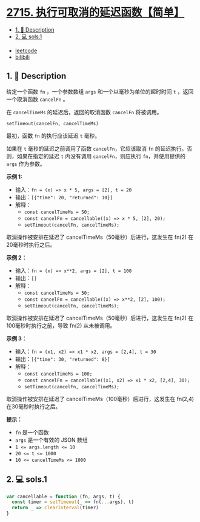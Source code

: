 # [2715. 执行可取消的延迟函数【简单】](https://github.com/Tdahuyou/leetcode/tree/main/2715.%20%E6%89%A7%E8%A1%8C%E5%8F%AF%E5%8F%96%E6%B6%88%E7%9A%84%E5%BB%B6%E8%BF%9F%E5%87%BD%E6%95%B0%E3%80%90%E7%AE%80%E5%8D%95%E3%80%91)

<!-- region:toc -->
- [1. 📝 Description](#1--description-94)
- [2. 💻 sols.1](#2--sols1-38)
<!-- endregion:toc -->
- [leetcode](https://leetcode.cn/problems/timeout-cancellation)
- [bilibili](https://www.bilibili.com/video/BV1DivNejEb1/)

## 1. 📝 Description

给定一个函数 `fn` ，一个参数数组 `args` 和一个以毫秒为单位的超时时间 `t` ，返回一个取消函数 `cancelFn` 。

在 `cancelTimeMs` 的延迟后，返回的取消函数 `cancelFn` 将被调用。

`setTimeout(cancelFn, cancelTimeMs)`

最初，函数 `fn` 的执行应该延迟 `t` 毫秒。

如果在 `t` 毫秒的延迟之前调用了函数 `cancelFn`，它应该取消 `fn` 的延迟执行。否则，如果在指定的延迟 `t` 内没有调用 `cancelFn`，则应执行 `fn`，并使用提供的 `args` 作为参数。

**示例 1:**

- 输入：`fn = (x) => x * 5, args = [2], t = 20`
- 输出：`[{"time": 20, "returned": 10}]`
- 解释：
  - `const cancelTimeMs = 50;`
  - `const cancelFn = cancellable((x) => x * 5, [2], 20);`
  - `setTimeout(cancelFn, cancelTimeMs);`

取消操作被安排在延迟了 cancelTimeMs（50毫秒）后进行，这发生在 fn(2) 在20毫秒时执行之后。

**示例 2：**

- 输入：`fn = (x) => x**2, args = [2], t = 100`
- 输出：`[]`
- 解释：
  - `const cancelTimeMs = 50;`
  - `const cancelFn = cancellable((x) => x**2, [2], 100);`
  - `setTimeout(cancelFn, cancelTimeMs);`

取消操作被安排在延迟了 cancelTimeMs（50毫秒）后进行，这发生在 fn(2) 在100毫秒时执行之前，导致 fn(2) 从未被调用。

**示例 3：**

- 输入：`fn = (x1, x2) => x1 * x2, args = [2,4], t = 30`
- 输出：`[{"time": 30, "returned": 8}]`
- 解释：
  - `const cancelTimeMs = 100;`
  - `const cancelFn = cancellable((x1, x2) => x1 * x2, [2,4], 30);`
  - `setTimeout(cancelFn, cancelTimeMs);`

取消操作被安排在延迟了 cancelTimeMs（100毫秒）后进行，这发生在 fn(2,4) 在30毫秒时执行之后。

**提示：**

- `fn` 是一个函数
- `args` 是一个有效的 JSON 数组
- `1 <= args.length <= 10`
- `20 <= t <= 1000`
- `10 <= cancelTimeMs <= 1000`

## 2. 💻 sols.1

```javascript
var cancellable = function (fn, args, t) {
  const timer = setTimeout(_ => fn(...args), t)
  return _ => clearInterval(timer)
}
```








